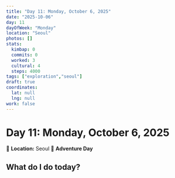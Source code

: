 ```yaml
---
title: "Day 11: Monday, October 6, 2025"
date: "2025-10-06"
day: 11
dayOfWeek: "Monday"
location: "Seoul"
photos: []
stats:
  kimbap: 0
  commits: 0
  worked: 3
  cultural: 4
  steps: 4000
tags: ["exploration","seoul"]
draft: true
coordinates:
  lat: null
  lng: null
work: false
---
```

# Day 11: Monday, October 6, 2025

📍 **Location:** Seoul
🎒 **Adventure Day**

## What do I do today?


